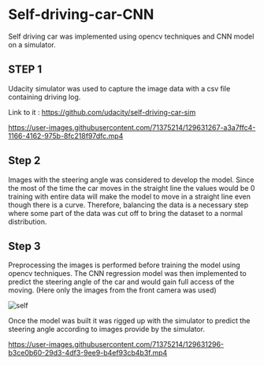 # Self-driving-car-CNN
Self driving car was implemented using opencv techniques and CNN model on a simulator.
## STEP 1

Udacity simulator was used to capture the image data with a csv file containing driving log.

Link to it : https://github.com/udacity/self-driving-car-sim

https://user-images.githubusercontent.com/71375214/129631267-a3a7ffc4-1166-4162-975b-8fc218f97dfc.mp4

## Step 2

Images with the steering angle was  considered to develop the model. Since the most of the time the car moves in the straight line the values would be 0 training with entire data will make the model to move in a straight line even though there is a curve. Therefore, balancing the data is a necessary step where some part of the data was cut off to bring the dataset to a normal distribution.

## Step 3

Preprocessing the images is performed before training the model using opencv techniques. The CNN regression model was then implemented to predict the steering angle of the car and would gain full access of the moving. (Here only the images from the front camera was used)

![self](https://user-images.githubusercontent.com/71375214/129692641-b0b2ced1-fec5-44ba-a1d2-3c5004e58961.png)


Once the model was built it was rigged up with the simulator to predict the steering angle according to images provide by the simulator.

https://user-images.githubusercontent.com/71375214/129631296-b3ce0b60-29d3-4df3-9ee9-b4ef93cb4b3f.mp4

